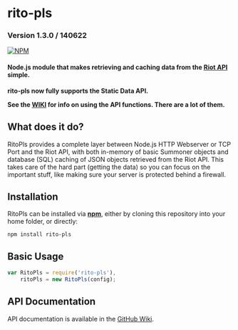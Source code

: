 rito-pls
========

### Version 1.3.0 / 140622

[![NPM](https://nodei.co/npm/rito-pls.png?downloads=true)](https://nodei.co/npm/rito-pls/)

#### Node.js module that makes retrieving and caching data from the [Riot API](https://developer.riotgames.com/) simple.

**rito-pls now fully supports the Static Data API.**

**See the [WIKI](https://github.com/BruceCaldwell/rito-pls/wiki) for info on using the API functions. There are a lot of them.**

## What does it do?

RitoPls provides a complete layer between Node.js HTTP Webserver or TCP Port and the Riot API, with both in-memory of basic Summoner objects and database (SQL) caching of JSON objects retrieved from the Riot API. This takes care of the hard part (getting the data) so you can focus on the important stuff, like making sure your server is protected behind a firewall.

## Installation

RitoPls can be installed via [**npm**](www.npmjs.org), either by cloning this repository into your home folder, or directly:

```
npm install rito-pls
```

## Basic Usage

``` js
var RitoPls = require('rito-pls'),
	ritoPls = new RitoPls(config);
```

## API Documentation

API documentation is available in the [GitHub Wiki](https://github.com/BruceCaldwell/rito-pls/wiki).